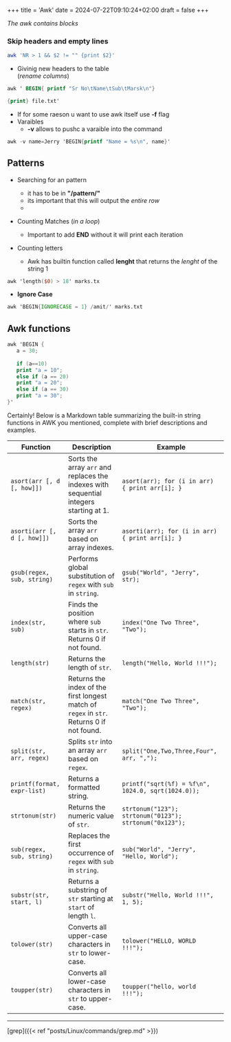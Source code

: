 +++
title = 'Awk'
date = 2024-07-22T09:10:24+02:00
draft = false
+++

*The  awk contains blocks* 

### Skip headers  and empty lines 
```bash 
awk 'NR > 1 && $2 != "" {print $2}' 

```
 - Givinig new headers to the table  
(*rename columns*)
```awk
awk ' BEGIN{ printf "Sr No\tName\tSub\tMarsk\n"}

{print} file.txt' 
```
 -  If for some raeson u want to use awk itself use **-f** flag
- Varaibles 
	- **-v** allows to pushc a varaible into the command 
```awk
awk -v name=Jerry 'BEGIN{printf "Name = %s\n", name}'
```


## Patterns
- Searching for an pattern 
	-  it has to be in **"/pattern/"**
	- its important  that this will output the *entire* *row* 
	- 

- Counting Matches (*in a loop*)
	- Important to add **END** without it will print each iteration
- Counting letters 
	- Awk has builtin function called **lenght** that returns the *lenght* of the string 1
```awk
awk 'length($0) > 18' marks.tx
```


- **Ignore Case**
```awk
awk 'BEGIN{IGNORECASE = 1} /amit/' marks.txt

```
## Awk functions 

```awk
awk 'BEGIN {
   a = 30;
   
   if (a==10)
   print "a = 10";
   else if (a == 20)
   print "a = 20";
   else if (a == 30)
   print "a = 30";
}'

```

Certainly! Below is a Markdown table summarizing the built-in string functions in AWK you mentioned, complete with brief descriptions and examples.

| Function                    | Description                                                                               | Example                                                 |
| --------------------------- | ----------------------------------------------------------------------------------------- | ------------------------------------------------------- |
| `asort(arr [, d [, how]])`  | Sorts the array `arr` and replaces the indexes with sequential integers starting at 1.    | `asort(arr); for (i in arr) { print arr[i]; }`          |
| `asorti(arr [, d [, how]])` | Sorts the array `arr` based on array indexes.                                             | `asorti(arr); for (i in arr) { print arr[i]; }`         |
| `gsub(regex, sub, string)`  | Performs global substitution of `regex` with `sub` in `string`.                           | `gsub("World", "Jerry", str);`                          |
| `index(str, sub)`           | Finds the position where `sub` starts in `str`. Returns 0 if not found.                   | `index("One Two Three", "Two");`                        |
| `length(str)`               | Returns the length of `str`.                                                              | `length("Hello, World !!!");`                           |
| `match(str, regex)`         | Returns the index of the first longest match of `regex` in `str`. Returns 0 if not found. | `match("One Two Three", "Two");`                        |
| `split(str, arr, regex)`    | Splits `str` into an array `arr` based on `regex`.                                        | `split("One,Two,Three,Four", arr, ",");`                |
| `printf(format, expr-list)` | Returns a formatted string.                                                               | `printf("sqrt(%f) = %f\n", 1024.0, sqrt(1024.0));`      |
| `strtonum(str)`             | Returns the numeric value of `str`.                                                       | `strtonum("123"); strtonum("0123"); strtonum("0x123");` |
| `sub(regex, sub, string)`   | Replaces the first occurrence of `regex` with `sub` in `string`.                          | `sub("World", "Jerry", "Hello, World");`                |
| `substr(str, start, l)`     | Returns a substring of `str` starting at `start` of length `l`.                           | `substr("Hello, World !!!", 1, 5);`                     |
| `tolower(str)`              | Converts all upper-case characters in `str` to lower-case.                                | `tolower("HELLO, WORLD !!!");`                          |
| `toupper(str)`              | Converts all lower-case characters in `str` to upper-case.                                | `toupper("hello, world !!!");`                          |






---
[grep]({{< ref "posts/Linux/commands/grep.md" >}})
